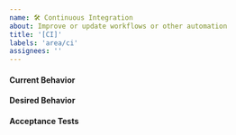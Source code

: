 ```yaml
---
name: 🛠 Continuous Integration 
about: Improve or update workflows or other automation
title: '[CI]'
labels: 'area/ci'
assignees: ''
---
```

#### Current Behavior
<!-- A brief description of what the problem is. (e.g. I need to be able to...) -->

#### Desired Behavior
<!-- A brief description of what you expected to happen. -->

<!-- Specifics on the approach to fulfilling the feature request. -->

#### Acceptance Tests
<!-- Stipulations of functional behavior or non-functional items that must be in-place in order for the issue to be closed. -->